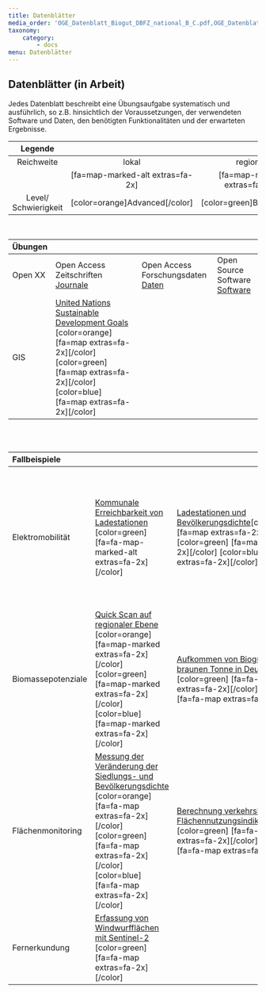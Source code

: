 ```yaml
---
title: Datenblätter
media_order: 'OGE_Datenblatt_Biogut_DBFZ_national_B_C.pdf,OGE_Datenblatt_BKG_Fernerkundung.pdf,OGE_Datenblatt_DBFZ_Biogut_national_A.pdf,OGE_Datenblatt_DBFZ_Quick_Scan_A_B_C.pdf,OGE_Datenblatt_FM_dichte_vg.pdf,OGE_Datenblatt_FM_verkehrsindikatoren.pdf,OGE_Datenblatt_OpenXX_DesktopGIS.pdf,OGE_Datenblatt_OpenXX_Journale.pdf,OGE_Datenblatt_OpenXX_Repositories.pdf,OGE_Datenblatt_EMobi_National_ABC.pdf,OGE_Datenblatt_EMobi_Global_ABC.pdf,OGE_Datenblatt_EMobi_Lokal_ABC.pdf,OGE_Datenblatt_SDG_Global_ABC.pdf'
taxonomy:
    category:
        - docs
menu: Datenblätter
---
```


## Datenblätter (in Arbeit)

Jedes Datenblatt beschreibt eine Übungsaufgabe systematisch und ausführlich, so z.B. hinsichtlich der Voraussetzungen, der verwendeten Software und Daten, den benötigten Funktionalitäten und der erwarteten Ergebnisse.

| Legende | | | |
| :-: | :-: | :-: | :-: |
| Reichweite | lokal | regional | national/global |
| | [fa=map-marked-alt extras=fa-2x] | [fa=map-marked extras=fa-2x] | [fa=fa-map extras=fa-2x] |
| Level/ Schwierigkeit | [color=orange]Advanced[/color] | [color=green]Basic[/color] | [color=blue]Click-by-Click[/color] |
<br>

| Übungen | | | |
|  :-----          |  :-----          |  :-----          | :----- |
|  Open XX | Open Access Zeitschriften [Journale](OGE_Datenblatt_OpenXX_Journale.pdf) | Open Access Forschungsdaten [Daten](OGE_Datenblatt_OpenXX_Repositories.pdf) | Open Source Software [Software](OGE_Datenblatt_OpenXX_DesktopGIS.pdf) | 
| GIS  | [United Nations Sustainable Development Goals](OGE_Datenblatt_SDG_Global_ABC.pdf) [color=orange] [fa=map extras=fa-2x][/color] [color=green] [fa=map extras=fa-2x][/color] [color=blue] [fa=map extras=fa-2x][/color] |
<br><br>

| Fallbeispiele  | | | |
|  :-----        | :----- | :----- | :----- |
| Elektromobilität | [Kommunale Erreichbarkeit von Ladestationen](OGE_Datenblatt_EMobi_Lokal_ABC.pdf) [color=green] [fa=fa-map-marked-alt extras=fa-2x][/color] | [Ladestationen und Bevölkerungsdichte](OGE_Datenblatt_EMobi_National_ABC.pdf)[color=orange] [fa=map extras=fa-2x][/color] [color=green] [fa=map extras=fa-2x][/color] [color=blue] [fa=map extras=fa-2x][/color] | [Reise quer durch Europa](OGE_Datenblatt_EMobi_Global_ABC.pdf) [color=orange] [fa=map extras=fa-2x][/color] [color=green] [fa=map extras=fa-2x][/color] [color=blue] [fa=map extras=fa-2x][/color]  |
| Biomassepotenziale | [Quick Scan auf regionaler Ebene](OGE_Datenblatt_DBFZ_Quick_Scan_A_B_C.pdf) [color=orange] [fa=map-marked extras=fa-2x][/color] [color=green] [fa=map-marked extras=fa-2x][/color] [color=blue] [fa=map-marked extras=fa-2x][/color] | [Aufkommen von Biogut aus der braunen Tonne in Deutschland](OGE_Datenblatt_Biogut_DBFZ_national_B_C.pdf) [color=green] [fa=fa-map extras=fa-2x][/color] [color=blue] [fa=fa-map extras=fa-2x][/color] |  [Aufkommen von Biogut in Deutschland](OGE_Datenblatt_DBFZ_Biogut_national_A.pdf) [color=orange] [fa=fa-map extras=fa-2x][/color] |
| Flächenmonitoring | [Messung der Veränderung der Siedlungs- und Bevölkerungsdichte](OGE_Datenblatt_FM_dichte_vg.pdf) [color=orange] [fa=fa-map extras=fa-2x][/color] [color=green] [fa=fa-map extras=fa-2x][/color] [color=blue] [fa=fa-map extras=fa-2x][/color] | [Berechnung verkehrsbezogener Flächennutzungsindikatoren](OGE_Datenblatt_FM_verkehrsindikatoren.pdf) [color=green] [fa=fa-map extras=fa-2x][/color] [color=blue] [fa=fa-map extras=fa-2x][/color]|
| Fernerkundung | [Erfassung von Windwurfflächen mit Sentinel-2](OGE_Datenblatt_BKG_Fernerkundung.pdf) [color=green] [fa=fa-map extras=fa-2x][/color] |
<br>
